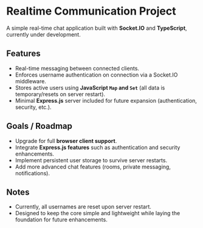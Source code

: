 # Realtime Communication Project

A simple real-time chat application built with **Socket.IO** and **TypeScript**, currently under development.

## Features

- Real-time messaging between connected clients.
- Enforces username authentication on connection via a Socket.IO middleware.
- Stores active users using **JavaScript `Map` and `Set`** (all data is temporary/resets on server restart).
- Minimal **Express.js** server included for future expansion (authentication, security, etc.).

## Goals / Roadmap

- Upgrade for full **browser client support**.
- Integrate **Express.js features** such as authentication and security enhancements.
- Implement persistent user storage to survive server restarts.
- Add more advanced chat features (rooms, private messaging, notifications).

## Notes

- Currently, all usernames are reset upon server restart.
- Designed to keep the core simple and lightweight while laying the foundation for future enhancements.
